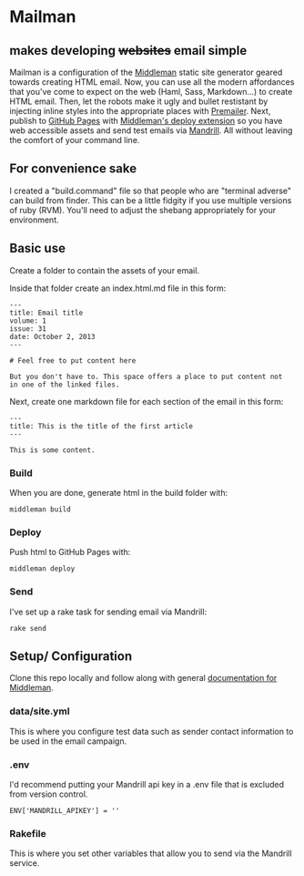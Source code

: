 # Mailman

## makes developing ~~websites~~ email simple

Mailman is a configuration of the [Middleman](http://middlemanapp.com/) static site generator geared towards creating HTML email. Now, you can use all the modern affordances that you've come to expect on the web (Haml, Sass, Markdown...) to create HTML email. Then, let the robots make it ugly and bullet restistant by injecting inline styles into the appropriate places with [Premailer](http://premailer.dialect.ca/). Next, publish to [GitHub Pages](http://pages.github.com/) with [Middleman's deploy extension](https://github.com/tvaughan/middleman-deploy) so you have web accessible assets and send test emails via [Mandrill](http://mandrill.com/). All without leaving the comfort of your command line.

## For convenience sake

I created a "build.command" file so that people who are "terminal adverse" can build from finder. This can be a little fidgity if you use multiple versions of ruby (RVM). You'll need to adjust the shebang appropriately for your environment.

## Basic use

Create a folder to contain the assets of your email. 

Inside that folder create an index.html.md file in this form:

```
---
title: Email title
volume: 1
issue: 31
date: October 2, 2013
---

# Feel free to put content here

But you don't have to. This space offers a place to put content not
in one of the linked files.
```
Next, create one markdown file for each section of the email in this
form:

```
---
title: This is the title of the first article
---

This is some content.
```

### Build

When you are done, generate html in the build folder with:

```
middleman build
``` 
### Deploy

Push html to GitHub Pages with:

```
middleman deploy
```

### Send

I've set up a rake task for sending email via Mandrill:

```
rake send
```

## Setup/ Configuration

Clone this repo locally and follow along with general [documentation for Middleman](http://middlemanapp.com/).

### data/site.yml

This is where you configure test data such as sender contact
information to be used in the email campaign.

### .env

I'd recommend putting your Mandrill api key in a .env file that is
excluded from version control.

```
ENV['MANDRILL_APIKEY'] = ''
```

### Rakefile

This is where you set other variables that allow you to send via the Mandrill service.
